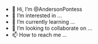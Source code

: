 - 👋 Hi, I’m @AndersonPontess
- 👀 I’m interested in ...
- 🌱 I’m currently learning ...
- 💞️ I’m looking to collaborate on ...
- 📫 How to reach me ...

<!---
AndersonPontess/AndersonPontess is a ✨ special ✨ repository because its `README.md` (this file) appears on your GitHub profile.
You can click the Preview link to take a look at your changes.
--->
